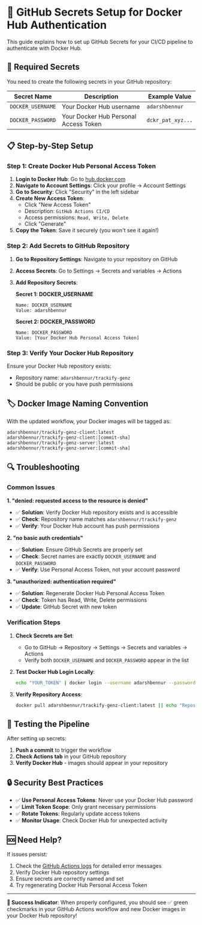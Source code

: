 # 🔐 GitHub Secrets Setup for Docker Hub Authentication

This guide explains how to set up GitHub Secrets for your CI/CD pipeline to authenticate with Docker Hub.

## 🎯 Required Secrets

You need to create the following secrets in your GitHub repository:

| Secret Name | Description | Example Value |
|-------------|-------------|---------------|
| `DOCKER_USERNAME` | Your Docker Hub username | `adarshbennur` |
| `DOCKER_PASSWORD` | Your Docker Hub Personal Access Token | `dckr_pat_xyz...` |

## 📋 Step-by-Step Setup

### Step 1: Create Docker Hub Personal Access Token

1. **Login to Docker Hub**: Go to [hub.docker.com](https://hub.docker.com)
2. **Navigate to Account Settings**: Click your profile → Account Settings
3. **Go to Security**: Click "Security" in the left sidebar
4. **Create New Access Token**:
   - Click "New Access Token"
   - Description: `GitHub Actions CI/CD`
   - Access permissions: `Read, Write, Delete`
   - Click "Generate"
5. **Copy the Token**: Save it securely (you won't see it again!)

### Step 2: Add Secrets to GitHub Repository

1. **Go to Repository Settings**: Navigate to your repository on GitHub
2. **Access Secrets**: Go to Settings → Secrets and variables → Actions
3. **Add Repository Secrets**:

   **Secret 1: DOCKER_USERNAME**
   ```
   Name: DOCKER_USERNAME
   Value: adarshbennur
   ```

   **Secret 2: DOCKER_PASSWORD**
   ```
   Name: DOCKER_PASSWORD
   Value: [Your Docker Hub Personal Access Token]
   ```

### Step 3: Verify Your Docker Hub Repository

Ensure your Docker Hub repository exists:
- Repository name: `adarshbennur/trackify-genz`
- Should be public or you have push permissions

## 🏷️ Docker Image Naming Convention

With the updated workflow, your Docker images will be tagged as:

```
adarshbennur/trackify-genz-client:latest
adarshbennur/trackify-genz-client:[commit-sha]
adarshbennur/trackify-genz-server:latest
adarshbennur/trackify-genz-server:[commit-sha]
```

## 🔍 Troubleshooting

### Common Issues

**1. "denied: requested access to the resource is denied"**
- ✅ **Solution**: Verify Docker Hub repository exists and is accessible
- ✅ **Check**: Repository name matches `adarshbennur/trackify-genz`
- ✅ **Verify**: Your Docker Hub account has push permissions

**2. "no basic auth credentials"**
- ✅ **Solution**: Ensure GitHub Secrets are properly set
- ✅ **Check**: Secret names are exactly `DOCKER_USERNAME` and `DOCKER_PASSWORD`
- ✅ **Verify**: Use Personal Access Token, not your account password

**3. "unauthorized: authentication required"**
- ✅ **Solution**: Regenerate Docker Hub Personal Access Token
- ✅ **Check**: Token has Read, Write, Delete permissions
- ✅ **Update**: GitHub Secret with new token

### Verification Steps

1. **Check Secrets are Set**:
   - Go to GitHub → Repository → Settings → Secrets and variables → Actions
   - Verify both `DOCKER_USERNAME` and `DOCKER_PASSWORD` appear in the list

2. **Test Docker Hub Login Locally**:
   ```bash
   echo "YOUR_TOKEN" | docker login --username adarshbennur --password-stdin
   ```

3. **Verify Repository Access**:
   ```bash
   docker pull adarshbennur/trackify-genz-client:latest || echo "Repository ready for first push"
   ```

## 🚀 Testing the Pipeline

After setting up secrets:

1. **Push a commit** to trigger the workflow
2. **Check Actions tab** in your GitHub repository
3. **Verify Docker Hub** - images should appear in your repository

## 🔒 Security Best Practices

- ✅ **Use Personal Access Tokens**: Never use your Docker Hub password
- ✅ **Limit Token Scope**: Only grant necessary permissions
- ✅ **Rotate Tokens**: Regularly update access tokens
- ✅ **Monitor Usage**: Check Docker Hub for unexpected activity

## 🆘 Need Help?

If issues persist:
1. Check the [GitHub Actions logs](../../actions) for detailed error messages
2. Verify Docker Hub repository settings
3. Ensure secrets are correctly named and set
4. Try regenerating Docker Hub Personal Access Token

---

**🎉 Success Indicator**: When properly configured, you should see ✅ green checkmarks in your GitHub Actions workflow and new Docker images in your Docker Hub repository! 